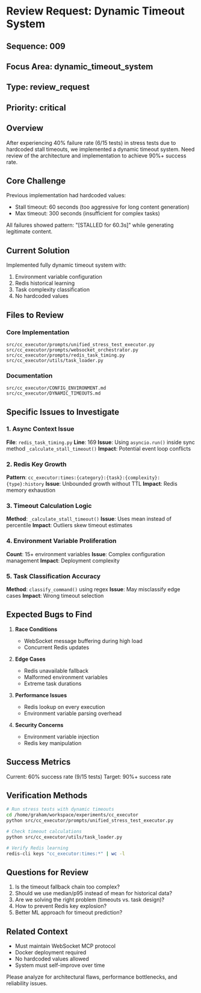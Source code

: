# Review Request: Dynamic Timeout System

## Sequence: 009
## Focus Area: dynamic_timeout_system
## Type: review_request
## Priority: critical

## Overview

After experiencing 40% failure rate (6/15 tests) in stress tests due to hardcoded stall timeouts, we implemented a dynamic timeout system. Need review of the architecture and implementation to achieve 90%+ success rate.

## Core Challenge

Previous implementation had hardcoded values:
- Stall timeout: 60 seconds (too aggressive for long content generation)
- Max timeout: 300 seconds (insufficient for complex tasks)

All failures showed pattern: "[STALLED for 60.3s]" while generating legitimate content.

## Current Solution

Implemented fully dynamic timeout system with:
1. Environment variable configuration
2. Redis historical learning
3. Task complexity classification
4. No hardcoded values

## Files to Review

### Core Implementation
```
src/cc_executor/prompts/unified_stress_test_executor.py
src/cc_executor/prompts/websocket_orchestrator.py
src/cc_executor/prompts/redis_task_timing.py
src/cc_executor/utils/task_loader.py
```

### Documentation
```
src/cc_executor/CONFIG_ENVIRONMENT.md
src/cc_executor/DYNAMIC_TIMEOUTS.md
```

## Specific Issues to Investigate

### 1. Async Context Issue
**File**: `redis_task_timing.py`
**Line**: 169
**Issue**: Using `asyncio.run()` inside sync method `_calculate_stall_timeout()`
**Impact**: Potential event loop conflicts

### 2. Redis Key Growth
**Pattern**: `cc_executor:times:{category}:{task}:{complexity}:{type}:history`
**Issue**: Unbounded growth without TTL
**Impact**: Redis memory exhaustion

### 3. Timeout Calculation Logic
**Method**: `_calculate_stall_timeout()`
**Issue**: Uses mean instead of percentile
**Impact**: Outliers skew timeout estimates

### 4. Environment Variable Proliferation
**Count**: 15+ environment variables
**Issue**: Complex configuration management
**Impact**: Deployment complexity

### 5. Task Classification Accuracy
**Method**: `classify_command()` using regex
**Issue**: May misclassify edge cases
**Impact**: Wrong timeout selection

## Expected Bugs to Find

1. **Race Conditions**
   - WebSocket message buffering during high load
   - Concurrent Redis updates

2. **Edge Cases**
   - Redis unavailable fallback
   - Malformed environment variables
   - Extreme task durations

3. **Performance Issues**
   - Redis lookup on every execution
   - Environment variable parsing overhead

4. **Security Concerns**
   - Environment variable injection
   - Redis key manipulation

## Success Metrics

Current: 60% success rate (9/15 tests)
Target: 90%+ success rate

## Verification Methods

```bash
# Run stress tests with dynamic timeouts
cd /home/graham/workspace/experiments/cc_executor
python src/cc_executor/prompts/unified_stress_test_executor.py

# Check timeout calculations
python src/cc_executor/utils/task_loader.py

# Verify Redis learning
redis-cli keys "cc_executor:times:*" | wc -l
```

## Questions for Review

1. Is the timeout fallback chain too complex?
2. Should we use median/p95 instead of mean for historical data?
3. Are we solving the right problem (timeouts vs. task design)?
4. How to prevent Redis key explosion?
5. Better ML approach for timeout prediction?

## Related Context

- Must maintain WebSocket MCP protocol
- Docker deployment required
- No hardcoded values allowed
- System must self-improve over time

Please analyze for architectural flaws, performance bottlenecks, and reliability issues.